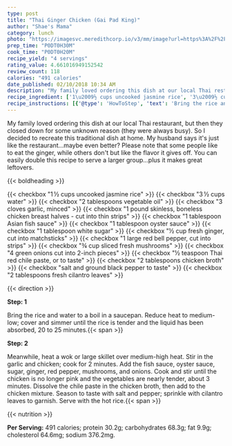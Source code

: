 ```yaml
---
type: post
title: "Thai Ginger Chicken (Gai Pad King)"
author: "Shae's Mama"
category: lunch
photo: "https://imagesvc.meredithcorp.io/v3/mm/image?url=https%3A%2F%2Fimages.media-allrecipes.com%2Fuserphotos%2F215482.jpg"
prep_time: "P0DT0H30M"
cook_time: "P0DT0H20M"
recipe_yield: "4 servings"
rating_value: 4.661016949152542
review_count: 118
calories: "491 calories"
date_published: 02/10/2018 10:34 AM
description: "My family loved ordering this dish at our local Thai restaurant, but then they closed down for some unknown reason (they were always busy).  So I decided to recreate this traditional dish at home.  My husband says it's just like the restaurant...maybe even better?  Please note that some people like to eat the ginger, while others don't but like the flavor it gives off.  You can easily double this recipe to serve a larger group...plus it makes great leftovers."
recipe_ingredient: ['1\u2009½ cups uncooked jasmine rice', '3\u2009½ cups water', '2 tablespoons vegetable oil', '3 cloves garlic, minced', '1 pound skinless, boneless chicken breast halves - cut into thin strips', '1 tablespoon Asian fish sauce', '1 tablespoon oyster sauce', '1 tablespoon white sugar', '½ cup fresh ginger, cut into matchsticks', '1 large red bell pepper, cut into strips', '¾ cup sliced fresh mushrooms', '4 green onions cut into 2-inch pieces', '½ teaspoon Thai red chile paste, or to taste', '2 tablespoons chicken broth', 'salt and ground black pepper to taste', '2 tablespoons fresh cilantro leaves']
recipe_instructions: [{'@type': 'HowToStep', 'text': 'Bring the rice and water to a boil in a saucepan. Reduce heat to medium-low; cover and simmer until the rice is tender and the liquid has been absorbed, 20 to 25 minutes.\n'}, {'@type': 'HowToStep', 'text': 'Meanwhile, heat a wok or large skillet over medium-high heat. Stir in the garlic and chicken; cook for 2 minutes. Add the fish sauce, oyster sauce, sugar, ginger, red pepper, mushrooms, and onions. Cook and stir until the chicken is no longer pink and the vegetables are nearly tender, about 3 minutes. Dissolve the chile paste in the chicken broth, then add to the chicken mixture. Season to taste with salt and pepper; sprinkle with cilantro leaves to garnish. Serve with the hot rice.\n'}]
---
```


My family loved ordering this dish at our local Thai restaurant, but then they closed down for some unknown reason (they were always busy).  So I decided to recreate this traditional dish at home.  My husband says it's just like the restaurant...maybe even better?  Please note that some people like to eat the ginger, while others don't but like the flavor it gives off.  You can easily double this recipe to serve a larger group...plus it makes great leftovers. 

{{< boldheading >}}

{{< checkbox "1 ½ cups uncooked jasmine rice" >}}
{{< checkbox "3 ½ cups water" >}}
{{< checkbox "2 tablespoons vegetable oil" >}}
{{< checkbox "3 cloves garlic, minced" >}}
{{< checkbox "1 pound skinless, boneless chicken breast halves - cut into thin strips" >}}
{{< checkbox "1 tablespoon Asian fish sauce" >}}
{{< checkbox "1 tablespoon oyster sauce" >}}
{{< checkbox "1 tablespoon white sugar" >}}
{{< checkbox "½ cup fresh ginger, cut into matchsticks" >}}
{{< checkbox "1 large red bell pepper, cut into strips" >}}
{{< checkbox "¾ cup sliced fresh mushrooms" >}}
{{< checkbox "4  green onions cut into 2-inch pieces" >}}
{{< checkbox "½ teaspoon Thai red chile paste, or to taste" >}}
{{< checkbox "2 tablespoons chicken broth" >}}
{{< checkbox "salt and ground black pepper to taste" >}}
{{< checkbox "2 tablespoons fresh cilantro leaves" >}}


{{< direction >}}

**Step: 1**

Bring the rice and water to a boil in a saucepan. Reduce heat to medium-low; cover and simmer until the rice is tender and the liquid has been absorbed, 20 to 25 minutes.{{< span >}}

**Step: 2**

Meanwhile, heat a wok or large skillet over medium-high heat. Stir in the garlic and chicken; cook for 2 minutes. Add the fish sauce, oyster sauce, sugar, ginger, red pepper, mushrooms, and onions. Cook and stir until the chicken is no longer pink and the vegetables are nearly tender, about 3 minutes. Dissolve the chile paste in the chicken broth, then add to the chicken mixture. Season to taste with salt and pepper; sprinkle with cilantro leaves to garnish. Serve with the hot rice.{{< span >}}

{{< nutrition >}}

**Per Serving:** 491 calories; protein 30.2g; carbohydrates 68.3g; fat 9.9g; cholesterol 64.6mg; sodium 376.2mg.